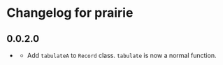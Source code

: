 # Changelog for prairie

## 0.0.2.0

- []()
    - Add `tabulateA` to `Record` class. `tabulate` is now a normal function.
    
